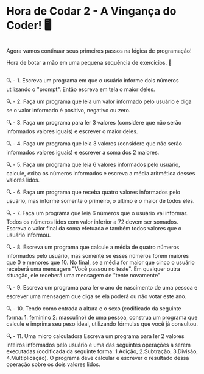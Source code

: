 # Hora de Codar 2 - A Vingança do Coder! 🖥️

##

Agora vamos continuar seus primeiros passos na lógica de programação!

Hora de botar a mão em uma pequena sequência de exercícios. 👏

##

🔍 - 1. Escreva um programa em que o usuário informe dois números utilizando o "prompt". Então escreva em tela o maior deles.

🔍 - 2. Faça um programa que leia um valor informado pelo usuário e diga se o valor informado é positivo, negativo ou zero.

🔍 - 3. Faça um programa para ler 3 valores (considere que não serão informados valores iguais) e escrever o maior deles.

🔍 - 4. Faça um programa que leia  3 valores (considere que não serão informados valores iguais) e escrever a soma dos 2 maiores.

🔍 - 5.  Faça um programa que leia 6 valores informados pelo usuário, calcule, exiba os números informados e escreva a média aritmética desses valores lidos.

🔍 - 6. Faça um programa que receba quatro valores informados pelo usuário, mas informe somente o primeiro, o último e o maior de todos eles.

🔍 - 7. Faça um programa que leia 6 números que o usuário vai informar. Todos os números lidos com valor inferior a 72 devem ser somados. Escreva o valor final da soma efetuada e também todos valores que o usuário informou.  

🔍 - 8. Escreva um programa que calcule a média de quatro números informados pelo usuário, mas somente se esses números forem maiores que 0 e menores que 10. No final, se a média for maior que cinco o usuário receberá uma mensagem "Você passou no teste". Em qualquer outra situação, ele receberá uma mensagem de "tente novamente"

🔍 - 9. Escreva um programa para ler o ano de nascimento de uma pessoa e escrever uma mensagem que diga se ela poderá ou não votar este ano.

🔍 - 10. Tendo como entrada a altura e o sexo (codificado da seguinte forma: 1: feminino 2: masculino) de uma pessoa, construa um programa que calcule e imprima seu peso ideal, utilizando fórmulas que você já consultou.

🔍 - 11. Uma micro calculadora
Escreva um programa para ler 2 valores inteiros informados pelo usuário e uma das seguintes operações a serem
executadas (codificada da seguinte forma: 1.Adição, 2.Subtração, 3.Divisão, 4.Multiplicação).
O programa deve calcular e escrever o resultado dessa operação sobre os dois valores lidos. 

##
